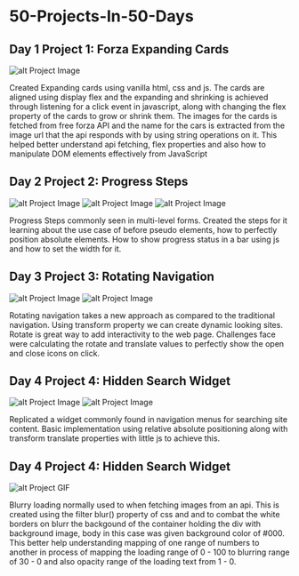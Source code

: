 # 50-Projects-In-50-Days

## Day 1 Project 1: Forza Expanding Cards
![alt Project Image](https://i.imgur.com/dNR2Fzo.png)

Created Expanding cards using vanilla html, css and js. The cards are aligned using display flex and the expanding and shrinking is achieved through listening for a click event in javascript, along with changing the flex property of the cards to grow or shrink them. The images for the cards is fetched from free forza API and the name for the cars is extracted from the image url that the api responds with by using string operations on it. This helped better understand api fetching, flex properties and also how to manipulate DOM elements effectively from JavaScript

## Day 2 Project 2: Progress Steps
![alt Project Image](https://i.imgur.com/8wHVNQO.png)
![alt Project Image](https://i.imgur.com/dllq9oQ.png)
![alt Project Image](https://i.imgur.com/kZttUfJ.png)

Progress Steps commonly seen in multi-level forms. Created the steps for it learning about the use case of before pseudo elements, how to perfectly position absolute elements. How to show progress status in a bar using js and how to set the width for it.

## Day 3 Project 3: Rotating Navigation
![alt Project Image](https://i.imgur.com/aPNzaQ6.png)
![alt Project Image](https://i.imgur.com/QaTK5T3.png)

Rotating navigation takes a new approach as compared to the traditional navigation. Using transform property we can create dynamic looking sites. Rotate is great way to add interactivity to the web page. Challenges face were calculating the rotate and translate values to perfectly show the open and close icons on click.

## Day 4 Project 4: Hidden Search Widget
![alt Project Image](https://i.imgur.com/citlXRy.png)
![alt Project Image](https://i.imgur.com/dVohfn7.png)

Replicated a widget commonly found in navigation menus for searching site content. Basic implementation using relative absolute positioning along with transform translate properties with little js to achieve this. 

## Day 4 Project 4: Hidden Search Widget
![alt Project GIF](https://media.giphy.com/media/Z8JntAkU2GXc5kv9ZX/giphy.gif)

Blurry loading normally used to when fetching images from an api. This is created using the filter blur() property of css and and to combat the white borders on blurr the backgound of the container holding the div with background image, body in this case was given background color of #000. This better help understanding mapping of one range of numbers to another in process of mapping the loading range of 0 - 100 to blurring range of 30 - 0 and also opacity range of the loading text from 1 - 0.